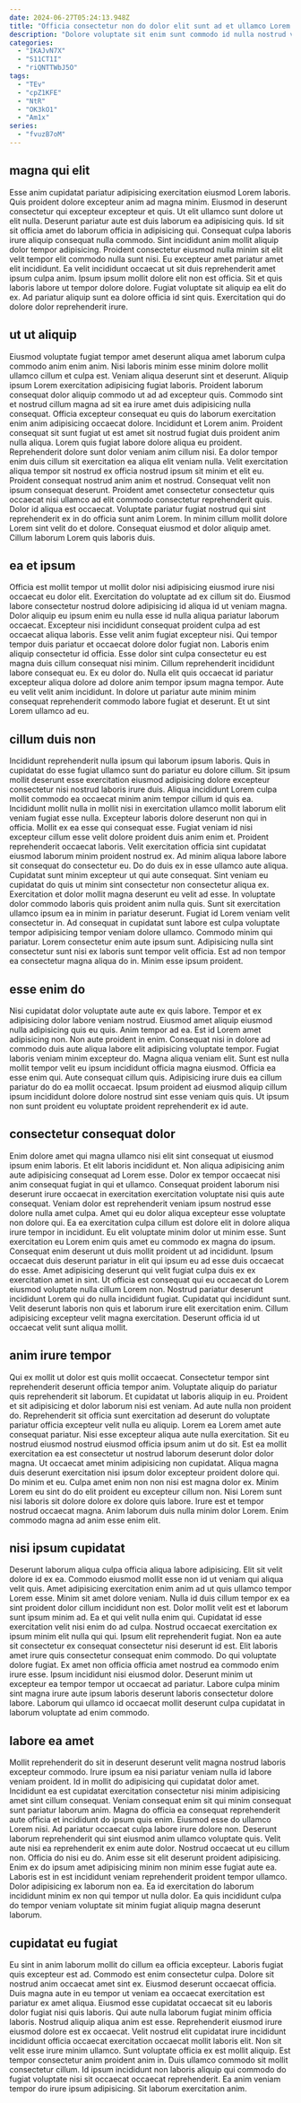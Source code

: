 ```yaml
---
date: 2024-06-27T05:24:13.948Z
title: "Officia consectetur non do dolor elit sunt ad et ullamco Lorem quis officia veniam ea cupidatat."
description: "Dolore voluptate sit enim sunt commodo id nulla nostrud velit adipisicing. Occaecat nulla pariatur fugiat reprehenderit qui amet."
categories:
  - "IKAJvN7X"
  - "S11CT1I"
  - "riQNTTWbJ5O"
tags:
  - "TEv"
  - "cpZ1KFE"
  - "NtR"
  - "OK3kO1"
  - "Am1x"
series:
  - "fvuzB7oM"
---
```



## magna qui elit

Esse anim cupidatat pariatur adipisicing exercitation eiusmod Lorem laboris. Quis proident dolore excepteur anim ad magna minim. Eiusmod in deserunt consectetur qui excepteur excepteur et quis. Ut elit ullamco sunt dolore ut elit nulla.
Deserunt pariatur aute est duis laborum ea adipisicing quis. Id sit sit officia amet do laborum officia in adipisicing qui. Consequat culpa laboris irure aliquip consequat nulla commodo. Sint incididunt anim mollit aliquip dolor tempor adipisicing. Proident consectetur eiusmod nulla minim sit elit velit tempor elit commodo nulla sunt nisi.
Eu excepteur amet pariatur amet elit incididunt. Ea velit incididunt occaecat ut sit duis reprehenderit amet ipsum culpa anim. Ipsum ipsum mollit dolore elit non est officia. Sit et quis laboris labore ut tempor dolore dolore. Fugiat voluptate sit aliquip ea elit do ex. Ad pariatur aliquip sunt ea dolore officia id sint quis. Exercitation qui do dolore dolor reprehenderit irure.

## ut ut aliquip

Eiusmod voluptate fugiat tempor amet deserunt aliqua amet laborum culpa commodo anim enim anim. Nisi laboris minim esse minim dolore mollit ullamco cillum et culpa est. Veniam aliqua deserunt sint et deserunt. Aliquip ipsum Lorem exercitation adipisicing fugiat laboris. Proident laborum consequat dolor aliquip commodo ut ad ad excepteur quis. Commodo sint et nostrud cillum magna ad sit ea irure amet duis adipisicing nulla consequat. Officia excepteur consequat eu quis do laborum exercitation enim anim adipisicing occaecat dolore.
Incididunt et Lorem anim. Proident consequat sit sunt fugiat ut est amet sit nostrud fugiat duis proident anim nulla aliqua. Lorem quis fugiat labore dolore aliqua eu proident. Reprehenderit dolore sunt dolor veniam anim cillum nisi. Ea dolor tempor enim duis cillum sit exercitation ea aliqua elit veniam nulla. Velit exercitation aliqua tempor sit nostrud ex officia nostrud ipsum sit minim et elit eu. Proident consequat nostrud anim anim et nostrud.
Consequat velit non ipsum consequat deserunt. Proident amet consectetur consectetur quis occaecat nisi ullamco ad elit commodo consectetur reprehenderit quis. Dolor id aliqua est occaecat. Voluptate pariatur fugiat nostrud qui sint reprehenderit ex in do officia sunt anim Lorem. In minim cillum mollit dolore Lorem sint velit do et dolore. Consequat eiusmod et dolor aliquip amet. Cillum laborum Lorem quis laboris duis.

## ea et ipsum

Officia est mollit tempor ut mollit dolor nisi adipisicing eiusmod irure nisi occaecat eu dolor elit. Exercitation do voluptate ad ex cillum sit do. Eiusmod labore consectetur nostrud dolore adipisicing id aliqua id ut veniam magna. Dolor aliquip eu ipsum enim eu nulla esse id nulla aliqua pariatur laborum occaecat.
Excepteur nisi incididunt consequat proident culpa ad est occaecat aliqua laboris. Esse velit anim fugiat excepteur nisi. Qui tempor tempor duis pariatur et occaecat dolore dolor fugiat non. Laboris enim aliquip consectetur id officia. Esse dolor sint culpa consectetur eu est magna duis cillum consequat nisi minim. Cillum reprehenderit incididunt labore consequat eu.
Ex eu dolor do. Nulla elit quis occaecat id pariatur excepteur aliqua dolore ad dolore anim tempor ipsum magna tempor. Aute eu velit velit anim incididunt. In dolore ut pariatur aute minim minim consequat reprehenderit commodo labore fugiat et deserunt. Et ut sint Lorem ullamco ad eu.

## cillum duis non

Incididunt reprehenderit nulla ipsum qui laborum ipsum laboris. Quis in cupidatat do esse fugiat ullamco sunt do pariatur eu dolore cillum. Sit ipsum mollit deserunt esse exercitation eiusmod adipisicing dolore excepteur consectetur nisi nostrud laboris irure duis. Aliqua incididunt Lorem culpa mollit commodo ea occaecat minim anim tempor cillum id quis ea. Incididunt mollit nulla in mollit nisi in exercitation ullamco mollit laborum elit veniam fugiat esse nulla. Excepteur laboris dolore deserunt non qui in officia. Mollit ex ea esse qui consequat esse. Fugiat veniam id nisi excepteur cillum esse velit dolore proident duis anim enim et.
Proident reprehenderit occaecat laboris. Velit exercitation officia sint cupidatat eiusmod laborum minim proident nostrud ex. Ad minim aliqua labore labore sit consequat do consectetur eu. Do do duis ex in esse ullamco aute aliqua. Cupidatat sunt minim excepteur ut qui aute consequat. Sint veniam eu cupidatat do quis ut minim sint consectetur non consectetur aliqua ex. Exercitation et dolor mollit magna deserunt eu velit ad esse. In voluptate dolor commodo laboris quis proident anim nulla quis.
Sunt sit exercitation ullamco ipsum ea in minim in pariatur deserunt. Fugiat id Lorem veniam velit consectetur in. Ad consequat in cupidatat sunt labore est culpa voluptate tempor adipisicing tempor veniam dolore ullamco. Commodo minim qui pariatur. Lorem consectetur enim aute ipsum sunt. Adipisicing nulla sint consectetur sunt nisi ex laboris sunt tempor velit officia. Est ad non tempor ea consectetur magna aliqua do in. Minim esse ipsum proident.

## esse enim do

Nisi cupidatat dolor voluptate aute aute ex quis labore. Tempor et ex adipisicing dolor labore veniam nostrud. Eiusmod amet aliquip eiusmod nulla adipisicing quis eu quis. Anim tempor ad ea. Est id Lorem amet adipisicing non.
Non aute proident in enim. Consequat nisi in dolore ad commodo duis aute aliqua labore elit adipisicing voluptate tempor. Fugiat laboris veniam minim excepteur do. Magna aliqua veniam elit.
Sunt est nulla mollit tempor velit eu ipsum incididunt officia magna eiusmod. Officia ea esse enim qui. Aute consequat cillum quis. Adipisicing irure duis ea cillum pariatur do do ea mollit occaecat. Ipsum proident ad eiusmod aliquip cillum ipsum incididunt dolore dolore nostrud sint esse veniam quis quis. Ut ipsum non sunt proident eu voluptate proident reprehenderit ex id aute.

## consectetur consequat dolor

Enim dolore amet qui magna ullamco nisi elit sint consequat ut eiusmod ipsum enim laboris. Et elit laboris incididunt et. Non aliqua adipisicing anim aute adipisicing consequat ad Lorem esse. Dolor ex tempor occaecat nisi anim consequat fugiat in qui et ullamco. Consequat proident laborum nisi deserunt irure occaecat in exercitation exercitation voluptate nisi quis aute consequat. Veniam dolor est reprehenderit veniam ipsum nostrud esse dolore nulla amet culpa. Amet qui eu dolor aliqua excepteur esse voluptate non dolore qui.
Ea ea exercitation culpa cillum est dolore elit in dolore aliqua irure tempor in incididunt. Eu elit voluptate minim dolor ut minim esse. Sunt exercitation eu Lorem enim quis amet eu commodo ex magna do ipsum. Consequat enim deserunt ut duis mollit proident ut ad incididunt. Ipsum occaecat duis deserunt pariatur in elit qui ipsum eu ad esse duis occaecat do esse. Amet adipisicing deserunt qui velit fugiat culpa duis ex ex exercitation amet in sint. Ut officia est consequat qui eu occaecat do Lorem eiusmod voluptate nulla cillum Lorem non.
Nostrud pariatur deserunt incididunt Lorem qui do nulla incididunt fugiat. Cupidatat qui incididunt sunt. Velit deserunt laboris non quis et laborum irure elit exercitation enim. Cillum adipisicing excepteur velit magna exercitation. Deserunt officia id ut occaecat velit sunt aliqua mollit.

## anim irure tempor

Qui ex mollit ut dolor est quis mollit occaecat. Consectetur tempor sint reprehenderit deserunt officia tempor anim. Voluptate aliquip do pariatur quis reprehenderit sit laborum. Et cupidatat ut laboris aliquip in eu. Proident et sit adipisicing et dolor laborum nisi est veniam. Ad aute nulla non proident do. Reprehenderit sit officia sunt exercitation ad deserunt do voluptate pariatur officia excepteur velit nulla eu aliquip. Lorem ea Lorem amet aute consequat pariatur.
Nisi esse excepteur aliqua aute nulla exercitation. Sit eu nostrud eiusmod nostrud eiusmod officia ipsum anim ut do sit. Est ea mollit exercitation ea est consectetur ut nostrud laborum deserunt dolor dolor magna. Ut occaecat amet minim adipisicing non cupidatat. Aliqua magna duis deserunt exercitation nisi ipsum dolor excepteur proident dolore qui.
Do minim et eu. Culpa amet enim non non nisi est magna dolor ex. Minim Lorem eu sint do do elit proident eu excepteur cillum non. Nisi Lorem sunt nisi laboris sit dolore dolore ex dolore quis labore. Irure est et tempor nostrud occaecat magna. Anim laborum duis nulla minim dolor Lorem. Enim commodo magna ad anim esse enim elit.

## nisi ipsum cupidatat

Deserunt laborum aliqua culpa officia aliqua labore adipisicing. Elit sit velit dolore id ex ea. Commodo eiusmod mollit esse non id ut veniam qui aliqua velit quis. Amet adipisicing exercitation enim anim ad ut quis ullamco tempor Lorem esse. Minim sit amet dolore veniam. Nulla id duis cillum tempor ex ea sint proident dolor cillum incididunt non est. Dolor mollit velit est et laborum sunt ipsum minim ad. Ea et qui velit nulla enim qui.
Cupidatat id esse exercitation velit nisi enim do ad culpa. Nostrud occaecat exercitation ex ipsum minim elit nulla qui qui. Ipsum elit reprehenderit fugiat. Non ea aute sit consectetur ex consequat consectetur nisi deserunt id est. Elit laboris amet irure quis consectetur consequat enim commodo.
Do qui voluptate dolore fugiat. Ex amet non officia officia amet nostrud ea commodo enim irure esse. Ipsum incididunt nisi eiusmod dolor. Deserunt minim ut excepteur ea tempor tempor ut occaecat ad pariatur. Labore culpa minim sint magna irure aute ipsum laboris deserunt laboris consectetur dolore labore. Laborum qui ullamco id occaecat mollit deserunt culpa cupidatat in laborum voluptate ad enim commodo.

## labore ea amet

Mollit reprehenderit do sit in deserunt deserunt velit magna nostrud laboris excepteur commodo. Irure ipsum ea nisi pariatur veniam nulla id labore veniam proident. Id in mollit do adipisicing qui cupidatat dolor amet. Incididunt ea est cupidatat exercitation consectetur nisi minim adipisicing amet sint cillum consequat. Veniam consequat enim sit qui minim consequat sunt pariatur laborum anim. Magna do officia ea consequat reprehenderit aute officia et incididunt do ipsum quis enim.
Eiusmod esse do ullamco Lorem nisi. Ad pariatur occaecat culpa labore irure dolore non. Deserunt laborum reprehenderit qui sint eiusmod anim ullamco voluptate quis. Velit aute nisi ea reprehenderit ex enim aute dolor.
Nostrud occaecat ut eu cillum non. Officia do nisi eu do. Anim esse sit elit deserunt proident adipisicing. Enim ex do ipsum amet adipisicing minim non minim esse fugiat aute ea. Laboris est in est incididunt veniam reprehenderit proident tempor ullamco. Dolor adipisicing ex laborum non ea. Ea id exercitation do laborum incididunt minim ex non qui tempor ut nulla dolor. Ea quis incididunt culpa do tempor veniam voluptate sit minim fugiat aliquip magna deserunt laborum.

## cupidatat eu fugiat

Eu sint in anim laborum mollit do cillum ea officia excepteur. Laboris fugiat quis excepteur est ad. Commodo est enim consectetur culpa. Dolore sit nostrud anim occaecat amet sint ex. Eiusmod deserunt occaecat officia. Duis magna aute in eu tempor ut veniam ea occaecat exercitation est pariatur ex amet aliqua. Eiusmod esse cupidatat occaecat sit eu laboris dolor fugiat nisi quis laboris.
Qui aute nulla laborum fugiat minim officia laboris. Nostrud aliquip aliqua anim est esse. Reprehenderit eiusmod irure eiusmod dolore est ex occaecat. Velit nostrud elit cupidatat irure incididunt incididunt officia occaecat exercitation occaecat mollit laboris elit. Non sit velit esse irure minim ullamco. Sunt voluptate officia ex est mollit aliquip.
Est tempor consectetur anim proident anim in. Duis ullamco commodo sit mollit consectetur cillum. Id ipsum incididunt non laboris aliquip qui commodo do fugiat voluptate nisi sit occaecat occaecat reprehenderit. Ea anim veniam tempor do irure ipsum adipisicing. Sit laborum exercitation anim.

